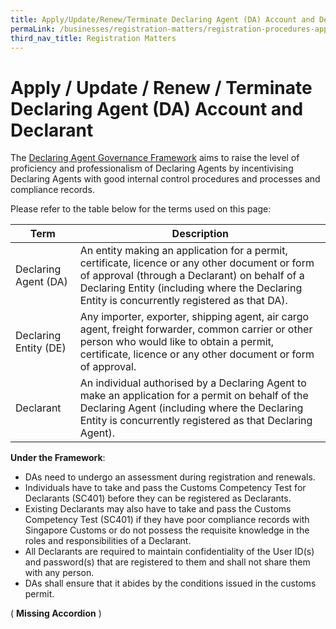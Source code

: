 ```yaml
---
title: Apply/Update/Renew/Terminate Declaring Agent (DA) Account and Declarant
permaLink: /businesses/registration-matters/registration-procedures-apply-update-renew-terminate-declaring-agent-account-and-declarant
third_nav_title: Registration Matters
---
```


# Apply / Update / Renew / Terminate Declaring Agent (DA) Account and Declarant

The  [Declaring Agent Governance Framework](https://www.customs.gov.sg/~/media/cus/files/circulars/corp/2016/circular_02_2016.pdf?la=en&hash=2A3FA9CFD47C9A6BC1C2851447D563AEF055E232)  aims to raise the level of proficiency and professionalism of Declaring Agents by incentivising Declaring Agents with good internal control procedures and processes and compliance records. 

Please refer to the table below for the terms used on this page:

|Term| Description  |
|--|--|
| Declaring Agent (DA) | An entity making an application for a permit, certificate, licence or any other document or form of approval (through a Declarant) on behalf of a Declaring Entity (including where the Declaring Entity is concurrently registered as that DA). |
| Declaring Entity (DE) | Any importer, exporter, shipping agent, air cargo agent, freight forwarder, common carrier or other person who would like to obtain a permit, certificate, licence or any other document or form of approval. |
| Declarant| An individual authorised by a Declaring Agent to make an application for a permit on behalf of the Declaring Agent (including where the Declaring Entity is concurrently registered as that Declaring Agent). |

**Under the Framework**:

-   DAs need to undergo an assessment during registration and renewals.
-   Individuals have to take and pass the Customs Competency Test for Declarants (SC401) before they can be registered as Declarants.
-   Existing Declarants may also have to take and pass the Customs Competency Test (SC401) if they have poor compliance records with Singapore Customs or do not possess the requisite knowledge in the roles and responsibilities of a Declarant.
-   All Declarants are required to maintain confidentiality of the User ID(s) and password(s) that are registered to them and shall not share them with any person.
-   DAs shall ensure that it abides by the conditions issued in the customs permit.

( **Missing Accordion** )


